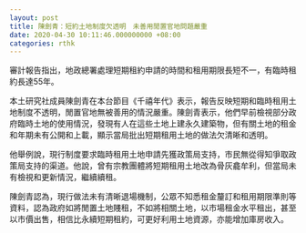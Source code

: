 ```yaml
---
layout: post
title: 陳劍青：短約土地制度欠透明　未善用閒置官地問題嚴重
date: 2020-04-30 10:11:46.000000000 +08:00
categories: rthk
---
```


審計報告指出，地政總署處理短期租約申請的時間和租用期限長短不一，有臨時租約長達55年。

本土研究社成員陳劍青在本台節目《千禧年代》表示，報告反映短期和臨時租用土地制度不透明，閒置官地無被善用的情況嚴重。陳劍青表示，他們早前檢視部分政府臨時土地的使用情況，發現有人在這些土地上建永久建築物，但有關土地的租金和年期未有公開和上載，顯示當局批出短期租用土地的做法欠清晰和透明。

他舉例說，現行制度要求臨時租用土地申請先獲政策局支持，市民無從得知爭取政策局支持的渠道。他說，曾有宗教團體將短期租用土地改為骨灰龕牟利，但當局未有檢視和更新情況，繼續續租。

陳劍青認為，現行做法未有清晰退場機制，公眾不知悉租金釐訂和租用期限準則等資料，認為政府如將閒置土地賤租，不如將相關土地，以市場租金水平租出，甚至以市價出售，相信比永續短期租約，可更好利用土地資源，亦能增加庫房收入。
